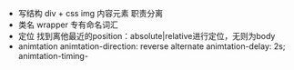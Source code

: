 - 写结构
div + css
img 内容元素
职责分离
- 类名 wrapper 专有命名词汇
- 定位
找到离他最近的position：absolute|relative进行定位，无则为body
- animtation
animtation-direction: reverse alternate
animtation-delay: 2s;
animtation-timing-